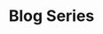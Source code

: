 ---
layout: filesyntax
title: Blog Series
description: Syntax Highlighted File Contents
lang: yaml
---